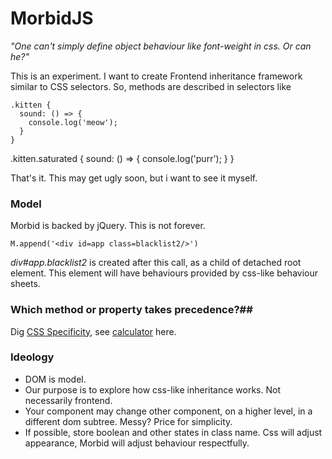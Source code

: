 # MorbidJS
*"One can't simply define object behaviour like font-weight in css. Or can he?"*

This is an experiment. I want to create Frontend inheritance framework similar to CSS selectors. So, methods are described in selectors like 

    .kitten {
      sound: () => {
        console.log('meow');
      }
    }

  .kitten.saturated {
    sound: () => {
      console.log('purr');
    }
  }

That's it.  This may get ugly soon, but i want to see it myself.

### Model #
Morbid is backed by jQuery. This is not forever.

    M.append('<div id=app class=blacklist2/>')

*div#app.blacklist2* is created after this call, as a child of detached root element. This element will have behaviours provided by css-like behaviour sheets.

### Which method or property takes precedence?##
Dig [CSS Specificity](https://developer.mozilla.org/en/docs/Web/CSS/Specificity), see [calculator](https://specificity.keegan.st/) here.

### Ideology ###
 - DOM is model.
 - Our purpose is to explore how css-like inheritance works. Not necessarily frontend.
 - Your component may change other component, on a higher level, in a
   different dom subtree. Messy? Price for simplicity.
 - If possible, store boolean and other states in class name. Css will adjust appearance, Morbid will adjust behaviour respectfully. 

